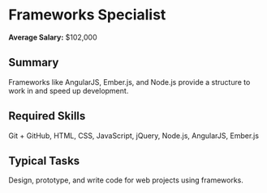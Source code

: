 # Frameworks Specialist

**Average Salary:** $102,000

## Summary

Frameworks like AngularJS, Ember.js, and Node.js provide a structure to work in and speed up development.

## Required Skills

Git + GitHub, HTML, CSS, JavaScript, jQuery, Node.js, AngularJS, Ember.js

## Typical Tasks

Design, prototype, and write code for web projects using frameworks.
